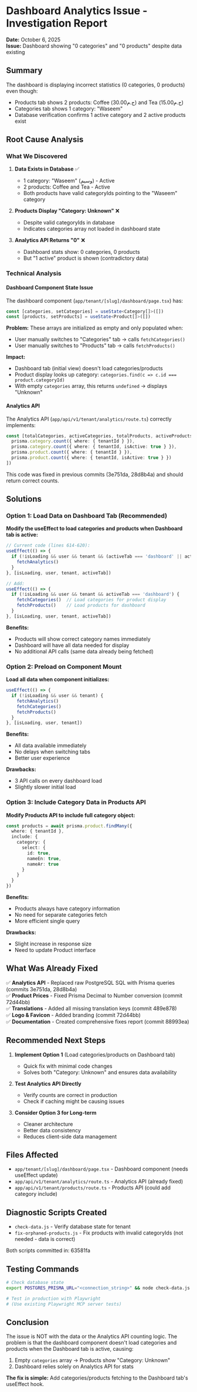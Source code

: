 # Dashboard Analytics Issue - Investigation Report
**Date:** October 6, 2025  
**Issue:** Dashboard showing "0 categories" and "0 products" despite data existing

## Summary

The dashboard is displaying incorrect statistics (0 categories, 0 products) even though:
- Products tab shows 2 products: Coffee (ج.م30.00) and Tea (ج.م15.00)
- Categories tab shows 1 category: "Waseem"
- Database verification confirms 1 active category and 2 active products exist

## Root Cause Analysis

### What We Discovered

1. **Data Exists in Database** ✅
   - 1 category: "Waseem" (وسيم) - Active
   - 2 products: Coffee and Tea - Active
   - Both products have valid categoryIds pointing to the "Waseem" category

2. **Products Display "Category: Unknown"** ❌
   - Despite valid categoryIds in database
   - Indicates categories array not loaded in dashboard state

3. **Analytics API Returns "0"** ❌
   - Dashboard stats show: 0 categories, 0 products
   - But "1 active" product is shown (contradictory data)

### Technical Analysis

#### Dashboard Component State Issue

The dashboard component (`app/tenant/[slug]/dashboard/page.tsx`) has:

```typescript
const [categories, setCategories] = useState<Category[]>([])
const [products, setProducts] = useState<Product[]>([])
```

**Problem:** These arrays are initialized as empty and only populated when:
- User manually switches to "Categories" tab → calls `fetchCategories()`
- User manually switches to "Products" tab → calls `fetchProducts()`

**Impact:**
- Dashboard tab (initial view) doesn't load categories/products
- Product display looks up category: `categories.find(c => c.id === product.categoryId)`
- With empty `categories` array, this returns `undefined` → displays "Unknown"

#### Analytics API

The Analytics API (`app/api/v1/tenant/analytics/route.ts`) correctly implements:

```typescript
const [totalCategories, activeCategories, totalProducts, activeProducts] = await Promise.all([
  prisma.category.count({ where: { tenantId } }),
  prisma.category.count({ where: { tenantId, isActive: true } }),
  prisma.product.count({ where: { tenantId } }),
  prisma.product.count({ where: { tenantId, isActive: true } })
])
```

This code was fixed in previous commits (3e751da, 28d8b4a) and should return correct counts.

## Solutions

### Option 1: Load Data on Dashboard Tab (Recommended)

**Modify the useEffect to load categories and products when Dashboard tab is active:**

```typescript
// Current code (lines 614-620):
useEffect(() => {
  if (!isLoading && user && tenant && (activeTab === 'dashboard' || activeTab === 'analytics')) {
    fetchAnalytics()
  }
}, [isLoading, user, tenant, activeTab])

// Add:
useEffect(() => {
  if (!isLoading && user && tenant && activeTab === 'dashboard') {
    fetchCategories()  // Load categories for product display
    fetchProducts()    // Load products for dashboard
  }
}, [isLoading, user, tenant, activeTab])
```

**Benefits:**
- Products will show correct category names immediately
- Dashboard will have all data needed for display
- No additional API calls (same data already being fetched)

### Option 2: Preload on Component Mount

**Load all data when component initializes:**

```typescript
useEffect(() => {
  if (!isLoading && user && tenant) {
    fetchAnalytics()
    fetchCategories()
    fetchProducts()
  }
}, [isLoading, user, tenant])
```

**Benefits:**
- All data available immediately
- No delays when switching tabs
- Better user experience

**Drawbacks:**
- 3 API calls on every dashboard load
- Slightly slower initial load

### Option 3: Include Category Data in Products API

**Modify Products API to include full category object:**

```typescript
const products = await prisma.product.findMany({
  where: { tenantId },
  include: {
    category: {
      select: {
        id: true,
        nameEn: true,
        nameAr: true
      }
    }
  }
})
```

**Benefits:**
- Products always have category information
- No need for separate categories fetch
- More efficient single query

**Drawbacks:**
- Slight increase in response size
- Need to update Product interface

## What Was Already Fixed

✅ **Analytics API** - Replaced raw PostgreSQL SQL with Prisma queries (commits 3e751da, 28d8b4a)  
✅ **Product Prices** - Fixed Prisma Decimal to Number conversion (commit 72d44bb)  
✅ **Translations** - Added all missing translation keys (commit 489e878)  
✅ **Logo & Favicon** - Added branding (commit 72d44bb)  
✅ **Documentation** - Created comprehensive fixes report (commit 88993ea)

## Recommended Next Steps

1. **Implement Option 1** (Load categories/products on Dashboard tab)
   - Quick fix with minimal code changes
   - Solves both "Category: Unknown" and ensures data availability

2. **Test Analytics API Directly**
   - Verify counts are correct in production
   - Check if caching might be causing issues

3. **Consider Option 3 for Long-term**
   - Cleaner architecture
   - Better data consistency
   - Reduces client-side data management

## Files Affected

- `app/tenant/[slug]/dashboard/page.tsx` - Dashboard component (needs useEffect update)
- `app/api/v1/tenant/analytics/route.ts` - Analytics API (already fixed)
- `app/api/v1/tenant/products/route.ts` - Products API (could add category include)

## Diagnostic Scripts Created

- `check-data.js` - Verify database state for tenant
- `fix-orphaned-products.js` - Fix products with invalid categoryIds (not needed - data is correct)

Both scripts committed in: 63581fa

## Testing Commands

```bash
# Check database state
export POSTGRES_PRISMA_URL="<connection_string>" && node check-data.js

# Test in production with Playwright
# (Use existing Playwright MCP server tests)
```

## Conclusion

The issue is NOT with the data or the Analytics API counting logic. The problem is that the dashboard component doesn't load categories and products when the Dashboard tab is active, causing:
1. Empty `categories` array → Products show "Category: Unknown"
2. Dashboard relies solely on Analytics API for stats

**The fix is simple:** Add categories/products fetching to the Dashboard tab's useEffect hook.
